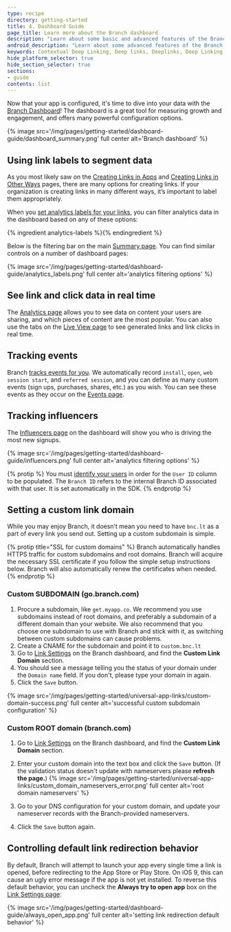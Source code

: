 ```yaml
---
type: recipe
directory: getting-started
title: 4. Dashboard Guide
page_title: Learn more about the Branch dashboard
description: "Learn about some basic and advanced features of the Branch dashboard"
android_description: "Learn about some advanced features of the Branch dashboard: How to set up a custom link domain and identify your best users."
keywords: Contextual Deep Linking, Deep links, Deeplinks, Deep Linking, Deeplinking, Deferred Deep Linking, Deferred Deeplinking, Google App Indexing, Google App Invites, Apple Universal Links, Apple Spotlight Search, Facebook App Links, AppLinks, Deepviews, Deep views, Dashboard, custom link domain, conversion funnel, funnels, influencers
hide_platform_selector: true
hide_section_selector: true
sections:
- guide
contents: list
---
```


Now that your app is configured, it's time to dive into your data with the [Branch Dashboard](https://dashboard.branch.io)! The dashboard is a great tool for measuring growth and engagement, and offers many powerful configuration options.

{% image src='/img/pages/getting-started/dashboard-guide/dashboard_summary.png' full center alt='Branch dashboard' %}

## Using link labels to segment data

As you most likely saw on the [Creating Links in Apps]({{base.url}}/getting-started/creating-links-in-apps) and [Creating Links in Other Ways]({{base.url}}/getting-started/creating-links-other-ways) pages, there are many options for creating links. If your organization is creating links in many different ways, it’s important to label them appropriately.

When you [set analytics labels for your links]({{base.url}}/getting-started/configuring-links/#analytics-labels), you can filter analytics data in the dashboard based on any of these options:

{% ingredient analytics-labels %}{% endingredient %}

Below is the filtering bar on the main [Summary page](https://dashboard.branch.io/#). You can find similar controls on a number of dashboard pages:

{% image src='/img/pages/getting-started/dashboard-guide/analytics_labels.png' full center alt='analytics filtering options' %}

## See link and click data in real time

The [Analytics page](https://dashboard.branch.io/#/analytics/content) allows you to see data on content your users are sharing, and which pieces of content are the most popular. You can also use the tabs on the [Live View page](https://dashboard.branch.io/#/liveview) to see generated links and link clicks in real time.

## Tracking events

Branch [tracks events for you]({{base.url}}/getting-started/tracking-events). We automatically record `install`, `open`, `web session start`, and `referred session`, and you can define as many custom events (sign ups, purchases, shares, etc.) as you wish. You can see these events as they occur on the [Events page](https://dashboard.branch.io/#/liveview/events/view).

## Tracking influencers

The [Influencers page](https://dashboard.branch.io/#/referrals/influencers) on the dashboard will show you who is driving the most new signups.

{% image src='/img/pages/getting-started/dashboard-guide/influencers.png' full center alt='analytics filtering options' %}

{% protip %}
You must [identify your users]({{base.url}}/getting-started/setting-identities) in order for the `User ID` column to be populated. The `Branch ID` refers to the internal Branch ID associated with that user. It is set automatically in the SDK.
{% endprotip %}

## Setting a custom link domain

While you may enjoy Branch, it doesn’t mean you need to have `bnc.lt` as a part of every link you send out. Setting up a custom subdomain is simple.

{% protip title="SSL for custom domains" %}
Branch automatically handles HTTPS traffic for custom subdomains and root domains. Branch will acquire the necessary SSL certificate if you follow the simple setup instructions below. Branch will also automatically renew the certificates when needed.
{% endprotip %}

### Custom SUBDOMAIN (go.branch.com)
1. Procure a subdomain, like `get.myapp.co`. We recommend you use subdomains instead of root domains, and preferably a subdomain of a different domain than your website. We also recommend that you choose one subdomain to use with Branch and stick with it, as switching between custom subdomains can cause problems.
1. Create a CNAME for the subdomain and point it to `custom.bnc.lt`
1. Go to [Link Settings](https://dashboard.branch.io/#/settings/link) on the Branch dashboard, and find the **Custom Link Domain** section.
1. You should see a message telling you the status of your domain under the `Domain name` field. If you don't, please type your domain in again.
1. Click the `Save` button.

{% image src='/img/pages/getting-started/universal-app-links/custom-domain-success.png' full center alt='successful custom subdomain configuration' %}

### Custom ROOT domain (branch.com)

1. Go to [Link Settings](https://dashboard.branch.io/#/settings/link) on the Branch dashboard, and find the **Custom Link Domain** section.
1. Enter your custom domain into the text box and click the `Save` button. (If the validation status doesn't update with nameservers please **refresh the page.**) {% image src='/img/pages/getting-started/universal-app-links/custom_domain_nameservers_error.png' full center alt='root domain nameservers' %}

1. Go to your DNS configuration for your custom domain, and update your nameserver records with the Branch-provided nameservers.
1. Click the `Save` button again.

## Controlling default link redirection behavior

By default, Branch will attempt to launch your app every single time a link is opened, before redirecting to the App Store or Play Store. On iOS 9, this can cause an ugly error message if the app is not yet installed. To reverse this default behavior, you can uncheck the **Always try to open app** box on the [Link Settings page](https://dashboard.branch.io/#/settings/link):

{% image src='/img/pages/getting-started/dashboard-guide/always_open_app.png' full center alt='setting link redirection default behavior' %}